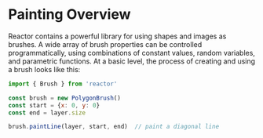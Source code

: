 # Painting Overview

Reactor contains a powerful library for using shapes and images as brushes. A wide array of brush properties can be controlled programmatically, using combinations of constant values, random variables, and parametric functions. At a basic level, the process of creating and using a brush looks like this:

```javascript
import { Brush } from 'reactor'

const brush = new PolygonBrush()
const start = {x: 0, y: 0}
const end = layer.size

brush.paintLine(layer, start, end)  // paint a diagonal line
```

